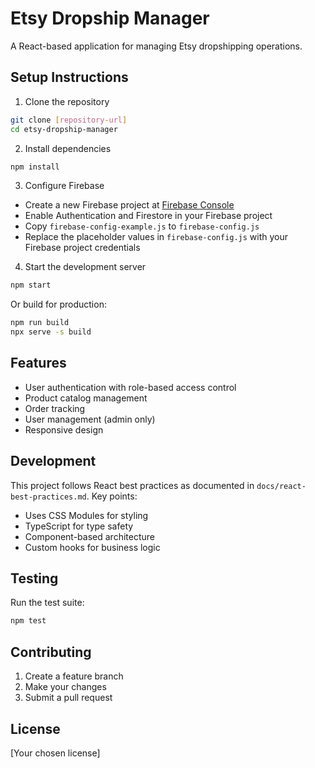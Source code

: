 # Etsy Dropship Manager

A React-based application for managing Etsy dropshipping operations.

## Setup Instructions

1. Clone the repository
```bash
git clone [repository-url]
cd etsy-dropship-manager
```

2. Install dependencies
```bash
npm install
```

3. Configure Firebase
- Create a new Firebase project at [Firebase Console](https://console.firebase.google.com)
- Enable Authentication and Firestore in your Firebase project
- Copy `firebase-config-example.js` to `firebase-config.js`
- Replace the placeholder values in `firebase-config.js` with your Firebase project credentials

4. Start the development server
```bash
npm start
```

Or build for production:
```bash
npm run build
npx serve -s build
```

## Features

- User authentication with role-based access control
- Product catalog management
- Order tracking
- User management (admin only)
- Responsive design

## Development

This project follows React best practices as documented in `docs/react-best-practices.md`. Key points:
- Uses CSS Modules for styling
- TypeScript for type safety
- Component-based architecture
- Custom hooks for business logic

## Testing

Run the test suite:
```bash
npm test
```

## Contributing

1. Create a feature branch
2. Make your changes
3. Submit a pull request

## License

[Your chosen license]
